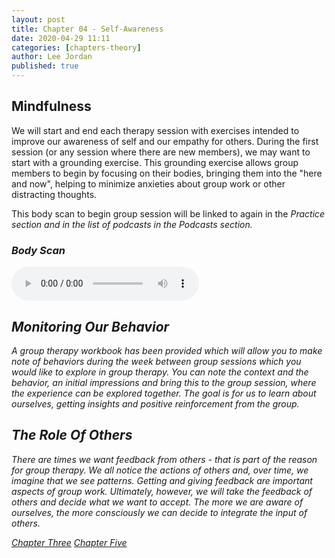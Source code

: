 ```yaml
---
layout: post
title: Chapter 04 - Self-Awareness
date: 2020-04-29 11:11
categories: [chapters-theory]
author: Lee Jordan
published: true
---
```


<h2>Mindfulness</h2>

We will start and end each therapy session with exercises intended to improve our awareness of self and our empathy for others. During the first session (or any session where there are new members), we may want to start with a grounding exercise. This grounding exercise allows group members to begin by focusing on their bodies, bringing them into the "here and now", helping to minimize anxieties about group work or other distracting thoughts.

This body scan to begin group session will be linked to again in the <i>Practice<i> section and in the list of podcasts in the <i>Podcasts</i> section.

<h3>Body Scan</h3>

<audio controls>
  <source src="horse.ogg" type="audio/ogg">
  <source src="horse.mp3" type="audio/mpeg">
Your browser does not support the audio element.
</audio>

<h2>Monitoring Our Behavior</h2>

A group therapy workbook has been provided which will allow you to make note of behaviors during the week between group sessions which you would like to explore in group therapy. You can note the context and the behavior, an initial impressions and bring this to the group session, where the experience can be explored together. The goal is for us to learn about ourselves, getting insights and positive reinforcement from the group.

<h2>The Role Of Others</h2>

There are times we want feedback from others - that is part of the reason for group therapy. We all notice the actions of others and, over time, we imagine that we see patterns. Getting and giving feedback are important aspects of group work. Ultimately, however, we will take the feedback of others and decide what we want to accept. The more we are aware of ourselves, the more consciously we can decide to integrate the input of others.

<div class="pagination">
    <a class="pagination-item older" href="https://therapy.geraldleejordan.com/chapter-03/">Chapter Three</a>
      <a class="pagination-item newer" href="https://therapy.geraldleejordan.com/chapter-05/">Chapter Five</a>
</div>
